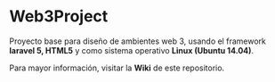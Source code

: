 # Web3Project
Proyecto base para diseño de ambientes web 3, usando el framework **laravel 5, HTML5** y como sistema operativo **Linux (Ubuntu 14.04)**.

Para mayor información, visitar la **Wiki** de este repositorio. 
